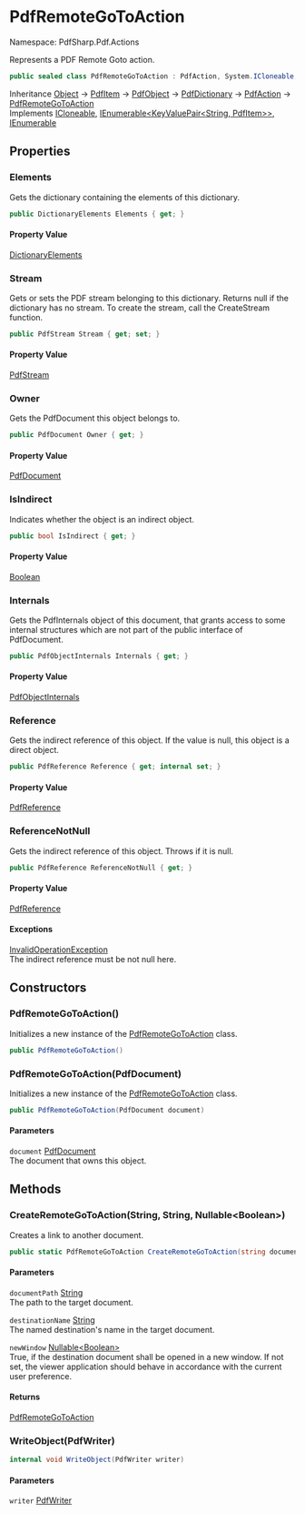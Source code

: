# PdfRemoteGoToAction

Namespace: PdfSharp.Pdf.Actions

Represents a PDF Remote Goto action.

```csharp
public sealed class PdfRemoteGoToAction : PdfAction, System.ICloneable, System.Collections.Generic.IEnumerable`1[[System.Collections.Generic.KeyValuePair`2[[System.String, System.Private.CoreLib, Version=6.0.0.0, Culture=neutral, PublicKeyToken=7cec85d7bea7798e],[PdfSharp.Pdf.PdfItem, PdfSharp, Version=0.1.3.0, Culture=neutral, PublicKeyToken=null]], System.Private.CoreLib, Version=6.0.0.0, Culture=neutral, PublicKeyToken=7cec85d7bea7798e]], System.Collections.IEnumerable
```

Inheritance [Object](https://docs.microsoft.com/en-us/dotnet/api/system.object) → [PdfItem](./pdfsharp.pdf.pdfitem) → [PdfObject](./pdfsharp.pdf.pdfobject) → [PdfDictionary](./pdfsharp.pdf.pdfdictionary) → [PdfAction](./pdfsharp.pdf.actions.pdfaction) → [PdfRemoteGoToAction](./pdfsharp.pdf.actions.pdfremotegotoaction)<br>
Implements [ICloneable](https://docs.microsoft.com/en-us/dotnet/api/system.icloneable), [IEnumerable&lt;KeyValuePair&lt;String, PdfItem&gt;&gt;](https://docs.microsoft.com/en-us/dotnet/api/system.collections.generic.ienumerable-1), [IEnumerable](https://docs.microsoft.com/en-us/dotnet/api/system.collections.ienumerable)

## Properties

### **Elements**

Gets the dictionary containing the elements of this dictionary.

```csharp
public DictionaryElements Elements { get; }
```

#### Property Value

[DictionaryElements](./pdfsharp.pdf.pdfdictionary.dictionaryelements)<br>

### **Stream**

Gets or sets the PDF stream belonging to this dictionary. Returns null if the dictionary has
 no stream. To create the stream, call the CreateStream function.

```csharp
public PdfStream Stream { get; set; }
```

#### Property Value

[PdfStream](./pdfsharp.pdf.pdfdictionary.pdfstream)<br>

### **Owner**

Gets the PdfDocument this object belongs to.

```csharp
public PdfDocument Owner { get; }
```

#### Property Value

[PdfDocument](./pdfsharp.pdf.pdfdocument)<br>

### **IsIndirect**

Indicates whether the object is an indirect object.

```csharp
public bool IsIndirect { get; }
```

#### Property Value

[Boolean](https://docs.microsoft.com/en-us/dotnet/api/system.boolean)<br>

### **Internals**

Gets the PdfInternals object of this document, that grants access to some internal structures
 which are not part of the public interface of PdfDocument.

```csharp
public PdfObjectInternals Internals { get; }
```

#### Property Value

[PdfObjectInternals](./pdfsharp.pdf.advanced.pdfobjectinternals)<br>

### **Reference**

Gets the indirect reference of this object. If the value is null, this object is a direct object.

```csharp
public PdfReference Reference { get; internal set; }
```

#### Property Value

[PdfReference](./pdfsharp.pdf.advanced.pdfreference)<br>

### **ReferenceNotNull**

Gets the indirect reference of this object. Throws if it is null.

```csharp
public PdfReference ReferenceNotNull { get; }
```

#### Property Value

[PdfReference](./pdfsharp.pdf.advanced.pdfreference)<br>

#### Exceptions

[InvalidOperationException](https://docs.microsoft.com/en-us/dotnet/api/system.invalidoperationexception)<br>
The indirect reference must be not null here.

## Constructors

### **PdfRemoteGoToAction()**

Initializes a new instance of the [PdfRemoteGoToAction](./pdfsharp.pdf.actions.pdfremotegotoaction) class.

```csharp
public PdfRemoteGoToAction()
```

### **PdfRemoteGoToAction(PdfDocument)**

Initializes a new instance of the [PdfRemoteGoToAction](./pdfsharp.pdf.actions.pdfremotegotoaction) class.

```csharp
public PdfRemoteGoToAction(PdfDocument document)
```

#### Parameters

`document` [PdfDocument](./pdfsharp.pdf.pdfdocument)<br>
The document that owns this object.

## Methods

### **CreateRemoteGoToAction(String, String, Nullable&lt;Boolean&gt;)**

Creates a link to another document.

```csharp
public static PdfRemoteGoToAction CreateRemoteGoToAction(string documentPath, string destinationName, Nullable<bool> newWindow)
```

#### Parameters

`documentPath` [String](https://docs.microsoft.com/en-us/dotnet/api/system.string)<br>
The path to the target document.

`destinationName` [String](https://docs.microsoft.com/en-us/dotnet/api/system.string)<br>
The named destination's name in the target document.

`newWindow` [Nullable&lt;Boolean&gt;](https://docs.microsoft.com/en-us/dotnet/api/system.nullable-1)<br>
True, if the destination document shall be opened in a new window.
 If not set, the viewer application should behave in accordance with the current user preference.

#### Returns

[PdfRemoteGoToAction](./pdfsharp.pdf.actions.pdfremotegotoaction)<br>

### **WriteObject(PdfWriter)**

```csharp
internal void WriteObject(PdfWriter writer)
```

#### Parameters

`writer` [PdfWriter](./pdfsharp.pdf.io.pdfwriter)<br>
